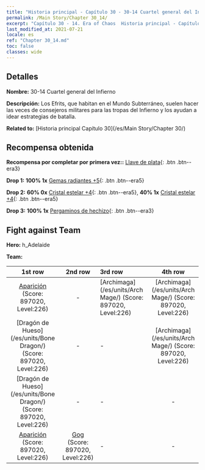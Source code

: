 ```yaml
---
title: "Historia principal - Capítulo 30 - 30-14 Cuartel general del Infierno"
permalink: /Main Story/Chapter 30_14/
excerpt: "Capítulo 30 - 14. Era of Chaos  Historia principal - Capítulo 30_14. 30-14 Cuartel general del Infierno"
last_modified_at: 2021-07-21
locale: es
ref: "Chapter 30_14.md"
toc: false
classes: wide
---
```


## Detalles

 **Nombre:** 30-14 Cuartel general del Infierno

 **Descripción:** Los Efrits, que habitan en el Mundo Subterráneo, suelen hacer las veces de consejeros militares para las tropas del Infierno y los ayudan a idear estrategias de batalla.

 **Related to:** [Historia principal Capítulo 30](/es/Main Story/Chapter 30/)

## Recompensa obtenida

 **Recompensa por completar por primera vez::** [Llave de plata](/ItemsES/con_693/){: .btn .btn--era3}

 **Drop 1:** **100% 1x** [Gemas radiantes +5](/ItemsES/mat_100/){: .btn .btn--era5}

 **Drop 2:** **60% 0x** [Cristal estelar +4](/ItemsES/mat_94/){: .btn .btn--era5}, **40% 1x** [Cristal estelar +4](/ItemsES/mat_94/){: .btn .btn--era5}

 **Drop 3:** **100% 1x** [Pergaminos de hechizo](/ItemsES/con_694/){: .btn .btn--era3}


## Fight against Team
 **Hero:** h_Adelaide

 **Team:**


  | 1st row | 2nd row | 3rd row | 4th row |
  |:----:|:----:|:----|:----:|
  | [Aparición](/es/units/Wight/) (Score: 897020, Level:226)  | - | [Archimaga](/es/units/Arch Mage/) (Score: 897020, Level:226)  | [Archimaga](/es/units/Arch Mage/) (Score: 897020, Level:226)  |
  | [Dragón de Hueso](/es/units/Bone Dragon/) (Score: 897020, Level:226)  | - | - | [Archimaga](/es/units/Arch Mage/) (Score: 897020, Level:226)  |
  | [Dragón de Hueso](/es/units/Bone Dragon/) (Score: 897020, Level:226)  | - | - | - |
  | [Aparición](/es/units/Wight/) (Score: 897020, Level:226)  | [Gog](/es/units/Gog/) (Score: 897020, Level:226)  | - | - |


